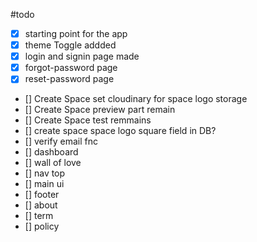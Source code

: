 #todo

- [x] starting point for the app
- [x] theme Toggle addded
- [x] login and signin page made
- [x] forgot-password page
- [x] reset-password page
- [] Create Space set cloudinary for space logo storage
- [] Create Space preview part remain
- [] Create Space test remmains
- [] create space space logo square field in DB?
- [] verify email fnc
- [] dashboard 
- [] wall of love
- [] nav top 
- [] main ui
- [] footer 
- [] about
- [] term
- [] policy
